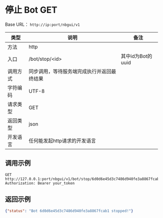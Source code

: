 # 停止 Bot <Badge> GET </Badge>


Base URL： `http://ip:port/nbgui/v1`

| 类型    | 说明                           | 备注                                    |
| ----- | ---------------------------- | ------------------------------------- |
| 方法    | http                         |                                       |
| 入口   | /bot/stop/&lt;id&gt;    | 其中id为Bot的uuid                                        |
| 调用方式  | 同步调用，等待服务端完成执行并返回最终结果         |                                       |
| 字符编码  | UTF-8                        |                                       |                                     |
| 请求类型  | GET                        |                                       |
| 返回类型  | json                        |                                       |
| 开发语言  | 任何能发起http请求的开发语言             |                                       |

## 调用示例

```http
GET http://127.0.0.1:port/nbgui/v1/bot/stop/6d0d6e45d3c7486d940fe3a8867fcab1
Authorization: Bearer your_token
```

## 返回示例

```json
{"status": "Bot 6d0d6e45d3c7486d940fe3a8867fcab1 stopped!"}
```